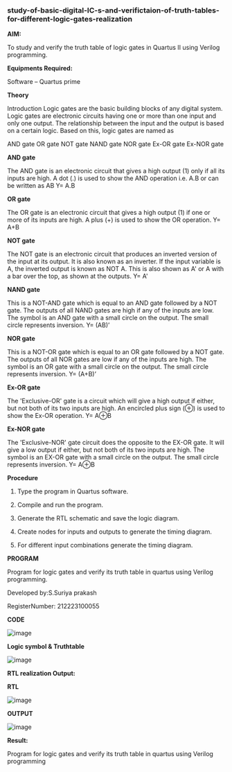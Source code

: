 ### study-of-basic-digital-IC-s-and-verifictaion-of-truth-tables-for-different-logic-gates-realization

**AIM:** 

To study and verify the truth table of logic gates in Quartus II using Verilog programming.

**Equipments Required:**

Software – Quartus prime 

**Theory**

Introduction Logic gates are the basic building blocks of any digital system. Logic gates are electronic circuits having one or more than one input and only one output. The relationship between the input and the output is based on a certain logic. Based on this, logic gates are named as

AND gate OR gate NOT gate NAND gate NOR gate Ex-OR gate Ex-NOR gate

**AND gate**

The AND gate is an electronic circuit that gives a high output (1) only if all its inputs are high. A dot (.) is used to show the AND operation i.e. A.B or can be written as AB
Y= A.B

**OR gate** 

The OR gate is an electronic circuit that gives a high output (1) if one or more of its inputs are high. A plus (+) is used to show the OR operation.
Y= A+B

**NOT gate**

The NOT gate is an electronic circuit that produces an inverted version of the input at its output. It is also known as an inverter. If the input variable is A, the inverted output is known as NOT A. This is also shown as A' or A with a bar over the top, as shown at the outputs.
Y= A'

**NAND gate**

This is a NOT-AND gate which is equal to an AND gate followed by a NOT gate. The outputs of all NAND gates are high if any of the inputs are low. The symbol is an AND gate with a small circle on the output. The small circle represents inversion.
Y= (AB)’

**NOR gate**

This is a NOT-OR gate which is equal to an OR gate followed by a NOT gate. The outputs of all NOR gates are low if any of the inputs are high. The symbol is an OR gate with a small circle on the output. The small circle represents inversion.
Y= (A+B)’

**Ex-OR gate**

The 'Exclusive-OR' gate is a circuit which will give a high output if either, but not both of its two inputs are high. An encircled plus sign (⊕) is used to show the Ex-OR operation.
Y= A⊕B

**Ex-NOR gate**

The 'Exclusive-NOR' gate circuit does the opposite to the EX-OR gate. It will give a low output if either, but not both of its two inputs are high. The symbol is an EX-OR gate with a small circle on the output. The small circle represents inversion.
Y= A⊕B

**Procedure** 

1.	Type the program in Quartus software.

2.	Compile and run the program.

3.	Generate the RTL schematic and save the logic diagram.

4.	Create nodes for inputs and outputs to generate the timing diagram.

5.	For different input combinations generate the timing diagram.


**PROGRAM**

Program for logic gates and verify its truth table in quartus using Verilog programming.

 Developed by:S.Suriya prakash
 
 RegisterNumber: 212223100055

**CODE**

 ![image](https://github.com/23004513/study-of-basic-gates/assets/138973069/ee8439c7-8c37-444f-ab2f-085b29f535cd)


**Logic symbol & Truthtable**


 ![image](https://github.com/23004513/study-of-basic-gates/assets/138973069/0637a1e9-8297-4190-9169-3b3ca939cf6b)


**RTL realization Output:** 

**RTL**

![image](https://github.com/23004513/study-of-basic-gates/assets/138973069/2d8a4e26-bb61-4984-bd36-a8edf62b9434)


**OUTPUT**

![image](https://github.com/23004513/study-of-basic-gates/assets/138973069/c8aa777f-970e-4d33-b3d1-c042ecca8581)


**Result:**

Program for logic gates and verify its truth table in quartus using Verilog programming



